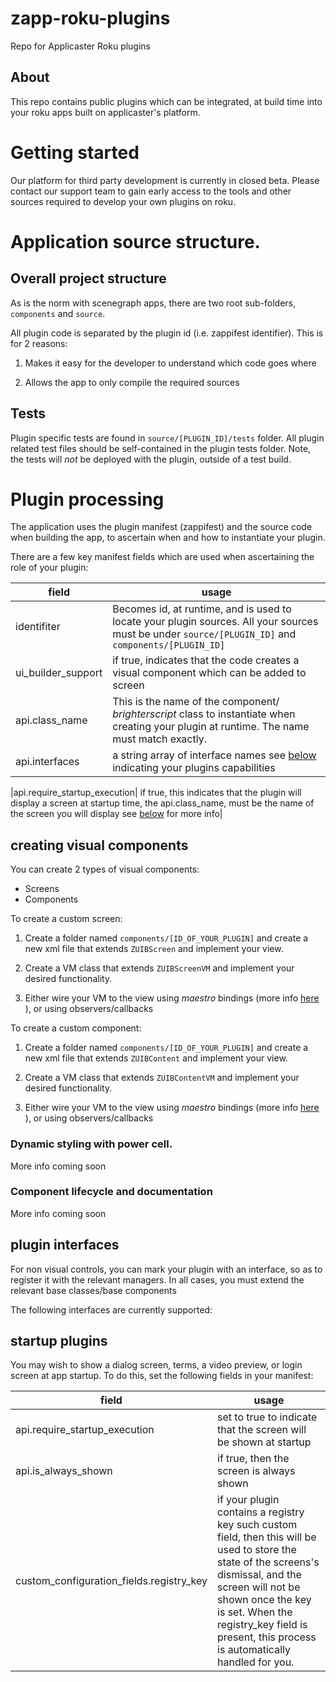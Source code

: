 # zapp-roku-plugins
Repo for Applicaster Roku plugins

## About

This repo contains public plugins which can be integrated, at build time into your roku apps built on applicaster's platform.

# Getting started

Our platform for third party development is currently in closed beta. Please contact our support team to gain early access to the tools and other sources required to develop your own plugins on roku.

# Application source structure.

## Overall project structure
As is the norm with scenegraph apps, there are two root sub-folders, `components` and `source`.

All plugin code is separated by the plugin id (i.e. zappifest identifier). This is for 2 reasons:

  1. Makes it easy for the developer to understand which code goes where

  2. Allows the app to only compile the required sources

## Tests

Plugin specific tests are found in `source/[PLUGIN_ID]/tests` folder. All plugin related test files should be self-contained in the plugin tests folder. Note, the tests will _not_ be deployed with the plugin, outside of a test build.

# Plugin processing

The application uses the plugin manifest (zappifest) and the source code when building the app, to ascertain when and how to instantiate your plugin.

There are a few key manifest fields which are used when ascertaining the role of your plugin:

| field | usage |
|---|---|
|identifiter|Becomes id, at runtime, and is used to locate your plugin sources. All your sources must be under `source/[PLUGIN_ID]` and  `components/[PLUGIN_ID]`|
|ui_builder_support|if true, indicates that the code creates a visual component which can be added to screen|
|api.class_name|This is the name of the component/ _brighterscript_ class to instantiate when creating your plugin at runtime. The name must match exactly.|
|api.interfaces|a string array of interface names see [below](#plugin-interfaces) indicating your plugins capabilities|

|api.require_startup_execution| if true, this indicates that the plugin will display a screen at startup time, the api.class_name, must be the name of the screen you will display see [below](#startup-plugins) for more info|

## creating visual components

You can create 2 types of visual components:

  - Screens
  - Components

To create a custom screen:

  1. Create a folder named `components/[ID_OF_YOUR_PLUGIN]` and create a new xml file that extends `ZUIBScreen` and implement your view.

  2. Create a VM class that extends `ZUIBScreenVM` and implement your desired functionality.

  3. Either wire your VM to the view using _maestro_ bindings (more info [here](https://github.com/georgejecook/maestro/blob/master/docs/index.md#XML-bindings) ), or using observers/callbacks


To create a custom component:

  1. Create a folder named `components/[ID_OF_YOUR_PLUGIN]` and create a new xml file that extends `ZUIBContent` and implement your view.

  2. Create a VM class that extends `ZUIBContentVM` and implement your desired functionality.

  3. Either wire your VM to the view using _maestro_ bindings (more info [here](https://github.com/georgejecook/maestro/blob/master/docs/index.md#XML-bindings) ), or using observers/callbacks

### Dynamic styling with power cell.

More info coming soon

### Component lifecycle and documentation

More info coming soon


## plugin interfaces

For non visual controls, you can mark your plugin with an interface, so as to register it with the relevant managers. In all cases, you must extend the relevant base classes/base components

The following interfaces are currently supported:

## startup plugins

You may wish to show a dialog screen, terms, a video preview, or login screen at app startup. To do this, set the following fields in your manifest:

| field| usage |
|---|---|
|api.require_startup_execution|set to true to indicate that the screen will be shown at startup|
|api.is_always_shown|if true, then the screen is always shown|
|custom_configuration_fields.registry_key|if your plugin contains a registry key such custom field, then this will be used to store the state of the screens's dismissal, and the screen will not be shown once the key is set. When the registry_key field is present, this process is automatically handled for you.|

